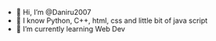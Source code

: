- 👋 Hi, I’m @Daniru2007
- 🧠 I know Python, C++, html, css and little bit of java script
- 🌱 I’m currently learning Web Dev

<!---
Daniru2007/Daniru2007 is a ✨ special ✨ repository because its `README.md` (this file) appears on your GitHub profile.
You can click the Preview link to take a look at your changes.
--->
